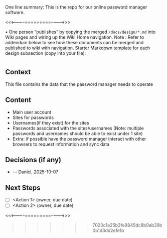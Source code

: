 # <Content Data>
One line summary: This is the repo for our online password manager software.

<<<----====+====---->>>

• One person “publishes” by copying the merged `/docs/design/*.md` into Wiki
pages and wiring up the Wiki Home navigation.
Note : Refer to addendum below to see how these documents can be merged and
published to wiki with navigation.
Starter Markdown template for each design subsection (copy into your file):
# <Content Data>
## Context
This file contains the data that the password manager needs to operate
## Content
- Main user account
- Sites for passwords
- Usernames(if they exist) for the sites
- Passwords associated with the sites/usernames (Note: multiple passwords and usernames should be able to exist under 1 site)
- Extra: if possible have the password manager interact with other browsers to request information and sync data

## Decisions (if any)
- <Decision> — Daniel, 2025-10-07
## Next Steps
- [ ] <Action 1> (owner, due date)
- [ ] <Action 2> (owner, due date)

<<<----====+====---->>>
>>>>>>> 7020c1e25b3fe9845dc8b9ab39b0b1d3dd2efe1b
